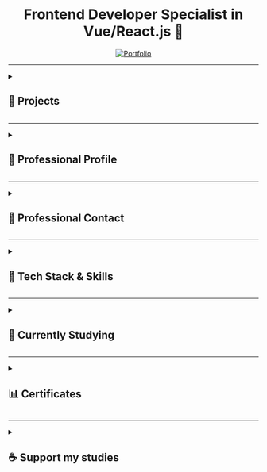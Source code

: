 <div align="center">

# Frontend Developer Specialist in Vue/React.js 🚀

</div>

<div align="center">
<a href="https://persona-nextjs-chronicles-part-2.netlify.app/en" target="_blank">
<img src="https://img.shields.io/badge/Portfolio-Showcase-2563eb?style=for-the-badge&logo=portfolio&logoColor=white" alt="Portfolio" title="View my professional portfolio - Showcasing projects and skills"/>
</a>
</div>

---

<details> <!-- INICIO DETAILS Projects -->
<summary><h2>📁 Projects</h2></summary>

<details> <!-- INICIO DETAILS Personal Projects -->
<summary><h3>🗂️ Personal Projects</h3></summary>

<details> <!-- INICIO DETAILS Chronicles -->
<summary><h3>└─🗺️ Chronicles (TypeScript/JavaScript)</h3></summary>

### 🌿 Breath Natural - NextJS

<div style="display: flex; gap: 10px; margin: 20px 0;">
<a href="https://breath-natural-nextjs-chronicles.netlify.app" target="_blank">
<img src="https://img.shields.io/badge/🌐_Live_Website-2563eb?style=for-the-badge" alt="Live Website" />
</a>
<a href="https://github.com/ricardo-camilo-programador-frontend-web/nextjs-chronicles-part-1" target="_blank">
<img src="https://img.shields.io/badge/📁_View_Repository-2563eb?style=for-the-badge" alt="Repository" />
</a>
</div>

<details> <!-- INICIO DETAILS Project Status -->
<summary>└─📑 Project Status</summary>
<img src="https://img.shields.io/badge/Status-Completed-success?style=flat-square" />

<img src="https://img.shields.io/badge/Type-Portfolio-007ACC?style=flat-square" />
</details> <!-- FINAL DETAILS Project Status -->

<details> <!-- INICIO DETAILS Project Details -->
<summary>└─📑 Project Details</summary>

## 🎯 Project Overview

A modern e-commerce platform for indoor plants, developed as a portfolio piece to demonstrate advanced frontend development capabilities. The project showcases my ability to create elegant, responsive, and user-friendly web applications.

## 🛠️ Technical Implementation
- **Framework:** Next.js
- **Styling:** Tailwind CSS
- **Features:**
- Dynamic routing and state management
- Interactive shopping cart functionality
- Clean and maintainable code architecture
- Integration with UI components
- Performance optimization
- SEO best practices

## ✨ Key Features
- Elegant and modern UI design
- Responsive layout for all devices
- Product catalog with detailed plant information
- Shopping cart functionality
- User testimonials section
- Interactive product navigation
- Smooth animations and transitions
- Multi-language support (PT/EN)

## 🎨 Design & Development
The project features a minimalist and nature-inspired design, focusing on user experience and visual appeal. Each component was carefully crafted to ensure both aesthetics and functionality, demonstrating attention to detail and modern design principles.

## 🔧 Technologies Used
- **Frontend:** Next.js
- **Styling:** Tailwind CSS
- **Language:** TypeScript
- **Analytics:** Google Tag Manager, Google Analytics
- **Deployment:** Netlify

## 🎯 Learning Outcomes
This project served as a practical application of modern frontend development practices, showcasing:
- Component architecture implementation
- State management solutions
- Responsive design techniques
- Performance optimization strategies
- Clean code principles
- Version control with Git

---

*This portfolio project demonstrates my capability to deliver professional-grade frontend solutions, with a focus on user experience, performance, and code quality. It represents my commitment to creating engaging and functional web applications using current industry standards and best practices.*
</details> <!-- FINAL DETAILS Project Details -->

<details> <!-- INICIO DETAILS Project Preview -->
<summary>└─📑 Project Preview</summary>
<img src="./assets/projects/breath-natural.png" alt="Breath Natural NextJS Chronicles Part 1 website preview" width="300" />
</details> <!-- FINAL DETAILS Project Preview -->

<details> <!-- INICIO DETAILS Project Technologies -->
<summary>└─📑 Project Technologies</summary>

![NextJS](https://img.shields.io/badge/NextJS-E0234E?style=for-the-badge&logo=nextjs&logoColor=white "Next.js - React framework for production")
![TypeScript](https://img.shields.io/badge/TypeScript-007ACC?style=for-the-badge&logo=typescript&logoColor=white "TypeScript - JavaScript with syntax for types")
![TailwindCSS](https://img.shields.io/badge/tailwindcss-%2338B2AC.svg?style=for-the-badge&logo=tailwind-css&logoColor=white "Tailwind CSS - A utility-first CSS framework")
![Axios](https://img.shields.io/badge/Axios-5A29E4?style=for-the-badge&logo=axios&logoColor=white "Axios - Promise based HTTP client")
![pnpm](https://img.shields.io/badge/pnpm-%234a4a4a.svg?style=for-the-badge&logo=pnpm&logoColor=f69220 "pnpm - Fast, disk space efficient package manager")
![Figma](https://img.shields.io/badge/Figma-F24E1E?style=for-the-badge&logo=figma&logoColor=white "Figma - Collaborative interface design tool")
![Microsoft Clarity](https://img.shields.io/badge/Microsoft_Clarity-%23000000.svg?style=for-the-badge&logo=microsoft-clarity&logoColor=white "Microsoft Clarity - Free website analytics tool")
![GTM](https://img.shields.io/badge/Google_Tag_Manager-%23000000.svg?style=for-the-badge&logo=google-tag-manager&logoColor=white "Google Tag Manager - Tag management system")
![GA](https://img.shields.io/badge/Google_Analytics-%23000000.svg?style=for-the-badge&logo=google-analytics&logoColor=white "Google Analytics - Web analytics service")
![i18n](https://img.shields.io/badge/i18n-Internationalization-FF69B4?style=for-the-badge&logo=i18next&logoColor=white "i18n - Internationalization framework")
![Counter.dev](https://img.shields.io/badge/Counter.dev-%23000000.svg?style=for-the-badge&logo=counter.dev&logoColor=white "Counter.dev - Privacy-friendly analytics")

</details> <!-- FINAL DETAILS Project Technologies -->

---

### 🍽️ Food Hut - Angular

<div style="display: flex; gap: 10px; margin: 20px 0;">
<a href="https://food-hut-angular-chronicles-1.netlify.app/" target="_blank">
<img src="https://img.shields.io/badge/🌐_Live_Website-2563eb?style=for-the-badge" alt="Live Website" />
</a>
<a href="https://github.com/ricardo-camilo-programador-frontend-web/angular-chronicles-part-1" target="_blank">
<img src="https://img.shields.io/badge/📁_View_Repository-2563eb?style=for-the-badge" alt="Repository" />
</a>
</div>

<details> <!-- INICIO DETAILS Project Status -->
<summary>└─📑 Project Status</summary>
<img src="https://img.shields.io/badge/Status-Completed-success?style=flat-square" />

<img src="https://img.shields.io/badge/Type-Portfolio-007ACC?style=flat-square" />
</details> <!-- FINAL DETAILS Project Status -->

<details> <!-- INICIO DETAILS Project Details -->
<summary>└─📑 Project Details</summary>

# 🍽️ Food Hut - Angular Chronicles

## 🎯 Project Overview
A modern restaurant landing page developed to demonstrate proficiency in Angular and modern web development practices. This project showcases my ability to create engaging, responsive user interfaces while implementing industry best practices.

## 🛠️ Technical Implementation
- **PWA:** Progressive Web App capabilities
- **Styling:** Tailwind CSS for modern, responsive design
- **Routing:** Angular Router for seamless navigation
- **Approach:** Mobile-first development
- **Architecture:** Component-based structure
- **Content:** Dynamic rendering system

## 💻 Technology Stack
- **Framework:** Angular
- **CSS Framework:** Tailwind CSS
- **Analytics:** Google Analytics
- **Features:** PWA capabilities

## 🌟 Key Features
- Modern, responsive design
- Mobile-optimized interface
- Fast loading times
- Smooth animations
- Interactive UI elements

## 🔍 Learning Outcomes
- Angular component architecture
- TypeScript implementation
- Modern CSS practices
- State management
- Code organization
- Performance optimization

## 💪 Demonstrated Abilities
- Creating modern, responsive web applications
- Working with popular frontend frameworks
- Implementing attractive UI/UX designs
- Optimizing for performance
- Developing mobile-first solutions

## 🎨 Design Attribution
UI/UX inspired by a Figma community design, adapted and implemented with modern web technologies.

## 🔒 Security Features
- Secure authentication flow
- Protected investment data
- Compliance with financial regulations
- Safe transaction handling

## 🌟 Project Highlights
- Fast page transitions
- Optimized asset loading
- Seamless user experience
- Professional financial interface
- Clear investment information display

---

*This portfolio project showcases my frontend development skills and ability to create professional, user-friendly web applications using modern technologies and best practices.*
</details> <!-- FINAL DETAILS Project Details -->

<details> <!-- INICIO DETAILS Video Preview -->
<summary>└─🎥 Video Preview</summary>
<a href="https://www.youtube.com/watch?v=qpa0vKH8gGQ" target="_blank">
<img src="https://img.shields.io/badge/Watch-Video_Preview-FF0000?style=for-the-badge&logo=youtube&logoColor=white" alt="Watch video preview on YouTube" />
</a>
</details> <!-- FINAL DETAILS Video Preview -->

<details> <!-- INICIO DETAILS Project Technologies -->
<summary>└─📑 Project Technologies</summary>

![Angular](https://img.shields.io/badge/Angular-DD0031?style=for-the-badge&logo=angular&logoColor=white "Angular - Platform for building web applications")
![TailwindCSS](https://img.shields.io/badge/tailwindcss-%2338B2AC.svg?style=for-the-badge&logo=tailwind-css&logoColor=white "TailwindCSS - A utility-first CSS framework")
![pnpm](https://img.shields.io/badge/pnpm-%234a4a4a.svg?style=for-the-badge&logo=pnpm&logoColor=f69220 "pnpm - Fast, disk space efficient package manager")
![Figma](https://img.shields.io/badge/Figma-F24E1E?style=for-the-badge&logo=figma&logoColor=white "Figma - Collaborative interface design tool")
![Microsoft Clarity](https://img.shields.io/badge/Microsoft_Clarity-%23000000.svg?style=for-the-badge&logo=microsoft-clarity&logoColor=white "Microsoft Clarity - Free website analytics tool")
![GTM](https://img.shields.io/badge/Google_Tag_Manager-%23000000.svg?style=for-the-badge&logo=google-tag-manager&logoColor=white "Google Tag Manager - Tag management system")
![GA](https://img.shields.io/badge/Google_Analytics-%23000000.svg?style=for-the-badge&logo=google-analytics&logoColor=white "Google Analytics - Web analytics service")
![Counter.dev](https://img.shields.io/badge/Counter.dev-%23000000.svg?style=for-the-badge&logo=counter.dev&logoColor=white "Counter.dev - Privacy-friendly analytics platform")

</details> <!-- FINAL DETAILS Project Technologies -->

---

### 🦁 Savana - NuxtJS

<div style="display: flex; gap: 10px; margin: 20px 0;">
<a href="https://savana-nuxtjs-chronicles-part-1.netlify.app/en" target="_blank">
<img src="https://img.shields.io/badge/🌐_Live_Website-2563eb?style=for-the-badge" alt="Live Website" />
</a>
<a href="https://github.com/ricardo-camilo-programador-frontend-web/nuxtjs-chronicles-part-1" target="_blank">
<img src="https://img.shields.io/badge/📁_View_Repository-2563eb?style=for-the-badge" alt="Repository" />
</a>
</div>

<details> <!-- INICIO DETAILS Project Status -->
<summary>└─📑 Project Status</summary>
<img src="https://img.shields.io/badge/Status-Paused-yellow?style=flat-square" />
<img src="https://img.shields.io/badge/Type-Portfolio-007ACC?style=flat-square" />
</details> <!-- FINAL DETAILS Project Status -->

<details> <!-- INICIO DETAILS Project Preview -->
<summary>└─📑 Project Preview</summary>
<img src="./assets/projects/savana.webp" alt="Savana NuxtJS Chronicles Part 1 website preview" width="300" />
</details> <!-- FINAL DETAILS Project Preview -->

<details> <!-- INICIO DETAILS Project Details -->
<summary>└─📑 Project Details</summary>

## 🎯 Overview

A portfolio project showcasing frontend development skills using NuxtJS, demonstrating modern web development practices and UI/UX implementation.

## 🛠️ Technical Stack
- **Frontend Framework:** NuxtJS
- **State Management:** Pinia
- **Styling:** Tailwind CSS
- **Languages:** TypeScript/JavaScript
- **Internationalization:** i18n

## ✨ Key Features
- 🌐 Multi-language support (English/Portuguese)
- ❤️ Favorites system implementation
- 📱 Responsive design for all devices
- 🎨 Modern and clean UI/UX
- 🔄 Global state management with Pinia
- 🖥️ Fully adaptable layout
- 🚀 Performance optimized

## 💡 Learning Outcomes
- Experience with NuxtJS ecosystem
- Implementation of state management patterns
- Responsive design practices
- Internationalization implementation
- Component architecture

## 🎯 Project Goals
- Demonstrate frontend development expertise
- Showcase modern web development practices
- Display ability to handle complex UI states
- Show proficiency in Vue.js ecosystem

## 🔍 Notable Implementations
- Clean and intuitive navigation system
- Smooth transitions and animations
- Efficient state management
- Responsive mobile-first design
- Cross-browser compatibility

---

*This project serves as a practical demonstration of frontend development capabilities, particularly in the Vue.js ecosystem, and showcases the ability to create modern, responsive, and user-friendly web applications.*
</details> <!-- FINAL DETAILS Project Details -->

<details> <!-- INICIO DETAILS Project Technologies -->
<summary>└─📑 Project Technologies</summary>

![Nuxt.js](https://img.shields.io/badge/Nuxt.js-%2300DC82.svg?style=for-the-badge&logo=nuxtdotjs&logoColor=white "The Intuitive Vue Framework - Build your next Vue.js application with confidence using Nuxt")
![TypeScript](https://img.shields.io/badge/TypeScript-007ACC?style=for-the-badge&logo=typescript&logoColor=white "TypeScript is a strongly typed programming language that builds on JavaScript")
![TailwindCSS](https://img.shields.io/badge/tailwindcss-%2338B2AC.svg?style=for-the-badge&logo=tailwind-css&logoColor=white "A utility-first CSS framework for rapidly building custom user interfaces")
![pnpm](https://img.shields.io/badge/pnpm-%234a4a4a.svg?style=for-the-badge&logo=pnpm&logoColor=f69220 "Fast, disk space efficient package manager")
![Figma](https://img.shields.io/badge/Figma-F24E1E?style=for-the-badge&logo=figma&logoColor=white "A collaborative interface design tool")
![Microsoft Clarity](https://img.shields.io/badge/Microsoft_Clarity-%23000000.svg?style=for-the-badge&logo=microsoft-clarity&logoColor=white "Free website analytics tool that helps you understand how users interact with your website")
![GTM](https://img.shields.io/badge/Google_Tag_Manager-%23000000.svg?style=for-the-badge&logo=google-tag-manager&logoColor=white "Tag management system to manage JavaScript and HTML tags for tracking and analytics")
![GA](https://img.shields.io/badge/Google_Analytics-%23000000.svg?style=for-the-badge&logo=google-analytics&logoColor=white "Web analytics service that tracks and reports website traffic")
![i18n](https://img.shields.io/badge/i18n-Internationalization-FF69B4?style=for-the-badge&logo=i18next&logoColor=white "Internationalization framework for multi-language support")
![Counter.dev](https://img.shields.io/badge/Counter.dev-%23000000.svg?style=for-the-badge&logo=counter.dev&logoColor=white "Simple and privacy-friendly website analytics")

</details> <!-- FINAL DETAILS Project Technologies -->

---

### 🎭 Persona - NextJS

<div style="display: flex; gap: 10px; margin: 20px 0;">
<a href="https://persona-nextjs-chronicles-2.netlify.app" target="_blank">
<img src="https://img.shields.io/badge/🌐_Live_Website-2563eb?style=for-the-badge" alt="Live Website" />
</a>
<a href="https://github.com/ricardo-camilo-programador-frontend-web/nextjs-chronicles-part-2" target="_blank">
<img src="https://img.shields.io/badge/📁_View_Repository-2563eb?style=for-the-badge" alt="Repository" />
</a>
</div>

<details> <!-- INICIO DETAILS Project Status -->
<summary>└─📑 Project Status</summary>
<img src="https://img.shields.io/badge/Status-Ongoing-orange?style=flat-square" />
<img src="https://img.shields.io/badge/Type-Portfolio-007ACC?style=flat-square" />
</details> <!-- FINAL DETAILS Project Status -->

<details> <!-- INICIO DETAILS Project Preview -->
<summary>└─📑 Project Preview</summary>
<img src="./assets/projects/persona.png" alt="Persona NextJS Chronicles Part 2 website preview" width="300" />
</details> <!-- FINAL DETAILS Project Preview -->

<details> <!-- INICIO DETAILS Project Details -->
<summary>└─📑 Project Details</summary>

## 📝 Description

A modern, responsive portfolio website showcasing my professional experience as a Frontend Developer with 4+ years of expertise in transforming business challenges into high-impact digital solutions.

## 🛠️ Technical Implementation
- Built with Next.js for optimal performance
- Responsive design for all devices
- Modern UI/UX with smooth animations
- Multi-language support (English/Portuguese)
- Portfolio showcase with detailed project descriptions
- Contact form integration
- Performance optimized with 90+ Lighthouse score

## 💻 Tech Stack
- Next.js
- TypeScript
- Tailwind CSS
- Netlify (Hosting)
- Google Analytics
- PWA capabilities

## 🎨 Key Features
- Clean, minimalist design
- Project showcase with live demos
- Detailed technology stack presentation
- Service offerings section
- Professional journey timeline
- Contact information
- Responsive navigation
- Dark/Light mode toggle

## 📱 Highlighted Projects Showcase
- 🪴 **Breath Natural** [Next.js E-commerce](https://breath-natural-nextjs-chronicles.netlify.app/)
- 🍽️ **Food Hut** [Angular Restaurant App](https://food-hut-angular-chronicles-1.netlify.app/)
- 🦁 **Savana** [Nuxt 3 Project](https://savana-nuxtjs-chronicles-part-1.netlify.app/en)

## 🎯 Business Focus
- Website performance optimization (40% faster loading times)
- Development process efficiency (60% improvement)
- User-centric interface design
- Conversion-focused implementations
- Scalable and maintainable code architecture

## 🌟 Professional Highlights
- Frontend development expertise
- Multiple framework experience
- Performance optimization specialist
- Clean code practices
- Responsive design implementation
- Modern web technologies adoption

</details> <!-- FINAL DETAILS Project Details -->

<details> <!-- INICIO DETAILS Project Technologies -->
<summary>└─📑 Project Technologies</summary>

![NextJS](https://img.shields.io/badge/NextJS-E0234E?style=for-the-badge&logo=nextjs&logoColor=white "Next.js - React framework for production")
![TypeScript](https://img.shields.io/badge/TypeScript-007ACC?style=for-the-badge&logo=typescript&logoColor=white "TypeScript - JavaScript with syntax for types")
![TailwindCSS](https://img.shields.io/badge/tailwindcss-%2338B2AC.svg?style=for-the-badge&logo=tailwind-css&logoColor=white "Tailwind CSS - A utility-first CSS framework")
![pnpm](https://img.shields.io/badge/pnpm-%234a4a4a.svg?style=for-the-badge&logo=pnpm&logoColor=f69220 "pnpm - Fast, disk space efficient package manager")
![Figma](https://img.shields.io/badge/Figma-F24E1E?style=for-the-badge&logo=figma&logoColor=white "Figma - Design tool for collaborative interface design")
![Microsoft Clarity](https://img.shields.io/badge/Microsoft_Clarity-%23000000.svg?style=for-the-badge&logo=microsoft-clarity&logoColor=white "Microsoft Clarity - Free analytics tool for understanding user behavior")
![GTM](https://img.shields.io/badge/Google_Tag_Manager-%23000000.svg?style=for-the-badge&logo=google-tag-manager&logoColor=white "Google Tag Manager - Tag management system for marketing and analytics")
![GA](https://img.shields.io/badge/Google_Analytics-%23000000.svg?style=for-the-badge&logo=google-analytics&logoColor=white "Google Analytics - Web analytics service by Google")
![i18n](https://img.shields.io/badge/i18n-Internationalization-FF69B4?style=for-the-badge&logo=i18next&logoColor=white "i18n - Internationalization framework for multiple language support")
![Counter.dev](https://img.shields.io/badge/Counter.dev-%23000000.svg?style=for-the-badge&logo=counter.dev&logoColor=white "Counter.dev - Privacy-friendly analytics platform")

</details> <!-- FINAL DETAILS Project Technologies -->

---

### 🌟 Zenith - NodeJS

<div style="display: flex; gap: 10px; margin: 20px 0;">
<a href="https://replit.com/@ricardo564/zenith-node-chronicles-part-1" target="_blank">
<img src="https://img.shields.io/badge/🌐_Live_Website-2563eb?style=for-the-badge" alt="Live Website" />
</a>
<a href="https://github.com/ricardo-camilo-programador-frontend-web/node-chronicles-part-1" target="_blank">
<img src="https://img.shields.io/badge/📁_View_Repository-2563eb?style=for-the-badge" alt="Repository" />
</a>
</div>

<details> <!-- INICIO DETAILS Project Status -->
<summary>└─📑 Project Status</summary>
<img src="https://img.shields.io/badge/Status-Completed-success?style=flat-square" />
<img src="https://img.shields.io/badge/Type-Study-007ACC?style=flat-square" />
</details> <!-- FINAL DETAILS Project Status -->

<details> <!-- INICIO DETAILS Project Preview -->
<summary>└─📑 Project Preview</summary>
<img src="./assets/projects/zenith-node-chronicles-part-1.png" alt="Zenith Node Chronicles Part 1 website preview" width="300" />
</details> <!-- FINAL DETAILS Project Preview -->

<details> <!-- INICIO DETAILS Project Details -->
<summary>└─📑 Project Details</summary>
A basic web server project in Node.js that demonstrates fundamental concepts of backend development.

🎯 Learning Objectives
- Creation of a native HTTP server in Node.js
- Page routing
- File manipulation (File System)
- Error handling
- Basic internationalization (i18n)
- Basic security (path sanitization)

🛠️ Technologies Used
- Node.js
- TypeScript
- HTML
- Git
- Replit (Deploy)

🚀 Implemented Features
- Custom HTTP server without frameworks
- Manual routing system
- Support for multiple languages (PT/EN)
- 404 error handling
- Path sanitization for security
- Appropriate HTTP headers

📚 Overview
Learning Node.js fundamentals following freeCodeCamp's tutorial. This repository contains hands-on examples and projects to help you master Node.js core concepts.

Built-in Modules:
- 💻 OS Module
- 🗂️ PATH Module
- 📁 FS (File System) Module
- 🌐 HTTP Module

Core Concepts:
- 🔄 Event-Driven Programming
- 🖥️ Server Creation
- 📂 File Operations

📖 Resources
Based on:
- FreeCodeCamp's tutorial: How to Get Started with NodeJS – a Handbook for Beginners
- Project: Basic Informational Site
</details> <!-- FINAL DETAILS Project Details -->

<details> <!-- INICIO DETAILS Project Technologies -->
<summary>└─📑 Project Technologies</summary>

![NodeJS](https://img.shields.io/badge/Node.js-43853D?style=for-the-badge&logo=node.js&logoColor=white "Node.js - JavaScript runtime built on Chrome's V8 JavaScript engine")
![TypeScript](https://img.shields.io/badge/TypeScript-007ACC?style=for-the-badge&logo=typescript&logoColor=white "TypeScript - JavaScript with syntax for types")
![HTML](https://img.shields.io/badge/HTML-239120?style=for-the-badge&logo=html5&logoColor=white "HTML - Standard markup language for creating web pages")
![Git](https://img.shields.io/badge/Git-F05032?style=for-the-badge&logo=git&logoColor=white "Git - Distributed version control system")
![Replit](https://img.shields.io/badge/Replit-667881?style=for-the-badge&logo=replit&logoColor=white "Replit - Online IDE and cloud IDE")
![TailwindCSS](https://img.shields.io/badge/tailwindcss-%2338B2AC.svg?style=for-the-badge&logo=tailwind-css&logoColor=white "A utility-first CSS framework")

</details> <!-- FINAL DETAILS Project Technologies -->

---
</details> <!-- FINAL DETAILS Chronicles -->

</details> <!-- FINAL DETAILS Personal Projects -->

<details> <!-- INICIO DETAILS Freelance Projects -->
<summary><h3>🤝 Freelance Projects</h3></summary>

### 🏢 Edificio Canadá - Landing Page

<div style="display: flex; gap: 10px; margin: 20px 0;">
<a href="https://edificio-canada-freelance-langing.netlify.app/" target="_blank">
<img src="https://img.shields.io/badge/🌐_Live_Website-2563eb?style=for-the-badge" alt="Live Website" />
</a>
</div>

<details> <!-- INICIO DETAILS Project Status -->
<summary>└─📑 Project Status</summary>
<img src="https://img.shields.io/badge/Status-Completed-success?style=flat-square" />
<img src="https://img.shields.io/badge/Type-Freelance-FF7F50?style=flat-square" />
</details> <!-- FINAL DETAILS Project Status -->

<details> <!-- INICIO DETAILS Project Preview -->
<summary>└─📑 Project Preview</summary>
<img src="./assets/projects/edificio-canada-rvone-freelance.png" alt="Edificio Canadá website preview" width="300" />
</details> <!-- FINAL DETAILS Project Preview -->

<details> <!-- INICIO DETAILS Project Details -->
<summary>└─📑 Project Details</summary>

## 🎯 Project Overview
A high-end real estate landing page for Edificio Canadá, showcasing luxury apartments with a focus on conversion and user experience.

## 🛠️ Technical Implementation
- **Framework:** Next.js 13
- **Styling:** Tailwind CSS
- **Language:** TypeScript
- **Rendering:** Server-Side Rendering (SSR)
- **Focus:** SEO optimization and performance

## 🔍 Development Role
- Implementation of pre-designed layout
- Responsive design enhancements
- SEO optimization
- Performance improvements

## ⚡ Performance Highlights
- 90+ Lighthouse score
- Optimized loading times
- Automated sitemap and robots.txt
- Dynamic meta tags

## 🎨 Key Features
- Modern and elegant landing page design
- Dedicated sections for benefits, location, and gallery
- Conversion-optimized contact form
- User experience focused on high-end real estate

## 🌟 Project Achievements
- Advanced SEO implementation with dynamic meta tags
- Responsive and accessible design
- Performance optimization
- Conversion-focused implementation

---

*Project developed as a freelance developer*
</details> <!-- FINAL DETAILS Project Details -->

<details> <!-- INICIO DETAILS Project Technologies -->
<summary>└─📑 Project Technologies</summary>

![Next.js](https://img.shields.io/badge/Next.js-000000?style=for-the-badge&logo=nextdotjs&logoColor=white "Next.js - The React Framework for Production")
![TypeScript](https://img.shields.io/badge/TypeScript-007ACC?style=for-the-badge&logo=typescript&logoColor=white "TypeScript - JavaScript with syntax for types")
![TailwindCSS](https://img.shields.io/badge/tailwindcss-%2338B2AC.svg?style=for-the-badge&logo=tailwind-css&logoColor=white "Tailwind CSS - A utility-first CSS framework")
![Netlify](https://img.shields.io/badge/netlify-%23000000.svg?style=for-the-badge&logo=netlify&logoColor=#00C7B7 "Netlify - Platform for modern web projects")
![SEO](https://img.shields.io/badge/SEO-Optimization-00A86B?style=for-the-badge&logo=searchengineland&logoColor=white "SEO - Search Engine Optimization")
![SSR](https://img.shields.io/badge/SSR-Server_Side_Rendering-4285F4?style=for-the-badge&logo=vercel&logoColor=white "SSR - Server Side Rendering")

</details> <!-- FINAL DETAILS Project Technologies -->

</details> <!-- FINAL DETAILS Freelance Projects -->

<details> <!-- INICIO DETAILS Projects With Friends -->
<summary><h3>👥 Projects With Friends</h3></summary>

<details> <!-- INICIO DETAILS Lembre de min -->
<summary>└─🎮 Lembre de min - Visual Novel Game with Anne <br> <img src="https://img.shields.io/badge/Status-Paused-yellow?style=flat-square" /> <img src="https://img.shields.io/badge/Type-Study-007ACC?style=flat-square" /></summary>

<div style="display: flex; gap: 10px; margin: 20px 0;">
<a href="https://lembredemin.netlify.app/" target="_blank">
<img src="https://img.shields.io/badge/🌐_Live_Website-2563eb?style=for-the-badge" alt="Live Website" />
</a>
<a href="https://github.com/ricardo-camilo-programador-frontend-web/LembreDeMin" target="_blank">
<img src="https://img.shields.io/badge/📁_View_Repository-2563eb?style=for-the-badge" alt="Repository" />
</a>
</div>

<details> <!-- INICIO DETAILS Project Status -->
<summary>└─📑 Project Status</summary>
  <img src="https://img.shields.io/badge/Status-Paused-yellow?style=flat-square" />
  <img src="https://img.shields.io/badge/Type-Study-007ACC?style=flat-square" />
</details> <!-- FINAL DETAILS Project Status -->

<details> <!-- INICIO DETAILS Project Preview -->
<summary>└─📑 Project Preview</summary>
  <img src="./assets/projects/lembre-de-min.png" alt="Lembre de Min Visual Novel Game preview" width="300" />
</details> <!-- FINAL DETAILS Project Preview -->

<details> <!-- INICIO DETAILS Project Details -->
<summary>└─📑 Project Details</summary>

## 🎯 Project Overview
A collaborative visual novel game project combining programming expertise with creative storytelling.

## 🛠️ Technical Stack
- **Engine:** Ren'Py Visual Novel Engine
- **Language:** Python
- **Graphics:** Custom artwork and animations
- **Audio:** Sound effects and music system
- **Status:** In Development

## 🎨 Features
- Interactive storytelling system
- Multiple story paths and endings
- Character dialogue management
- Custom artwork integration
- Sound and music implementation
- Save/Load game functionality

## 🎨 Development Focus
- Engaging narrative experience
- Intuitive user interface
- Smooth scene transitions
- Performance optimization
- Cross-platform compatibility

## 👥 Team Collaboration
- **Programming:** Ricardo Camilo
- **Art & Story:** [@anneanneannehp](https://www.instagram.com/anneanneannehp/)

## 🎯 Project Goals
- Create an engaging visual novel experience
- Implement branching storylines
- Optimize performance and loading times
- Ensure cross-platform compatibility
- Deliver polished user experience

---

*Project in active development - More features and content coming soon!*

</details> <!-- FINAL DETAILS Project Details -->

<details> <!-- INICIO DETAILS Project Technologies -->
<summary>└─📑 Project Technologies</summary>

![Python](https://img.shields.io/badge/python-3670A0?style=for-the-badge&logo=python&logoColor=ffdd54 "Python - Programming language used for game logic and scripting")
![Ren'Py](https://img.shields.io/badge/Ren'Py-FF7F7F?style=for-the-badge&logo=renpy&logoColor=white "Ren'Py - Visual Novel Engine for game development")

</details> <!-- FINAL DETAILS Project Technologies -->

</details> <!-- FINAL DETAILS Lembre de min -->

</details> <!-- FINAL DETAILS Projects With Friends -->

</details> <!-- FINAL DETAILS Projects -->

---

<details> <!-- INICIO Professional Profile -->
<summary><h2>📁 Professional Profile</h2></summary>

<table>
<tr>
<td style="background-color: #ffffff; padding: 20px;">
<picture>
<source media="(prefers-color-scheme: dark)" srcset="./assets/profile/Ricardo Camilo - Frontend Developer - Profile.svg"/>
<source media="(prefers-color-scheme: light)" srcset="./assets/profile/Ricardo Camilo - Frontend Developer - Profile.svg"/>
<img src="./assets/profile/Ricardo Camilo - Frontend Developer - Profile.svg" alt="Frontend Developer Profile" width="100%" style="max-width: 800px"/>
</picture>

<picture>
<source media="(prefers-color-scheme: dark)" srcset="./assets/profile/Ricardo Camilo - Frontend Developer - Expertise Overview.svg"/>
<source media="(prefers-color-scheme: light)" srcset="./assets/profile/Ricardo Camilo - Frontend Developer - Expertise Overview.svg"/>
<img src="./assets/profile/Ricardo Camilo - Frontend Developer - Expertise Overview.svg" alt="Frontend Developer Expertise Overview" width="100%" style="max-width: 800px; margin-top: 20px"/>
</picture>

<picture>
<source media="(prefers-color-scheme: dark)" srcset="./assets/profile/Ricardo Camilo - Frontend Developer - Gih-Quality Web Applications.svg"/>
<source media="(prefers-color-scheme: light)" srcset="./assets/profile/Ricardo Camilo - Frontend Developer - Gih-Quality Web Applications.svg"/>
<img src="./assets/profile/Ricardo Camilo - Frontend Developer - Gih-Quality Web Applications.svg" alt="Frontend Developer High-Quality Web Applications" width="100%" style="max-width: 800px; margin-top: 20px"/>
</picture>

<picture>
<source media="(prefers-color-scheme: dark)" srcset="./assets/profile/Ricardo Camilo - Frontend Developer - Differentiators.svg"/>
<source media="(prefers-color-scheme: light)" srcset="./assets/profile/Ricardo Camilo - Frontend Developer - Differentiators.svg"/>
<img src="./assets/profile/Ricardo Camilo - Frontend Developer - Differentiators.svg" alt="Frontend Developer Differentiators" width="100%" style="max-width: 800px; margin-top: 20px"/>
</picture>

<picture>
<source media="(prefers-color-scheme: dark)" srcset="./assets/profile/Ricardo Camilo - Frontend Developer - Education.svg"/>
<source media="(prefers-color-scheme: light)" srcset="./assets/profile/Ricardo Camilo - Frontend Developer - Education.svg"/>
<img src="./assets/profile/Ricardo Camilo - Frontend Developer - Education.svg" alt="Frontend Developer Education" width="100%" style="max-width: 800px; margin-top: 20px"/>
</picture>
</td>
</tr>
</table>

</details> <!-- FINAL Professional Profile -->

---

<details>
<summary><h2>📁 Professional Contact</h2></summary>

<a href="https://www.linkedin.com/in/ricardo-camilo-frontend-web-developer/" target="_blank">
<img src="https://img.shields.io/badge/LinkedIn-%230077B5.svg?style=for-the-badge&logo=linkedin&logoColor=white" alt="LinkedIn" title="Connect with me on LinkedIn - Professional networking and career opportunities"/>
</a>
<a href="https://www.99freelas.com.br/user/ricardo-camilo-frontend-developer-typescript" target="_blank">
<img src="https://img.shields.io/badge/99Freelas-%2300B057.svg?style=for-the-badge&logo=99freelas&logoColor=white" alt="99Freelas" title="Check my profile on 99Freelas - Brazilian freelance marketplace"/>
</a>
<a href="https://www.workana.com/freelancer/7a5de74a4785b737b517d8746a01cd23" target="_blank">
<img src="https://img.shields.io/badge/Workana-%23204ECF.svg?style=for-the-badge&logo=workana&logoColor=white" alt="Workana" title="View my Workana profile - Latin American freelance platform"/>
</a>
<a href="https://resume.io/r/4bDKkHLB9" target="_blank">
<img src="https://img.shields.io/badge/Resume-%23000000.svg?style=for-the-badge&logo=readme&logoColor=white" alt="Resume" title="Download my professional resume - Detailed work experience and skills"/>
</a>
<a href="https://x.com/Ricardo50993066" target="_blank">
<img src="https://img.shields.io/badge/Twitter-000000?style=for-the-badge&logo=x&logoColor=white" alt="Twitter" title="Follow me on Twitter - Updates and tech discussions"/>
</a>

</details> <!-- FINAL Professional Contact -->

---

<details>
<summary><h2>📁 Tech Stack & Skills</h2></summary>

<p align="center">
<img src="https://img.shields.io/badge/react-%2320232a.svg?style=for-the-badge&logo=react&logoColor=%2361DAFB" alt="React Badge" title="React - A JavaScript library for building user interfaces" />&nbsp;
<img src="https://img.shields.io/badge/vuejs-%2335495e.svg?style=for-the-badge&logo=vuedotjs&logoColor=%234FC08D" alt="Vue.js Badge" title="Vue.js - The Progressive JavaScript Framework" />&nbsp;
<img src="https://img.shields.io/badge/typescript-%23007ACC.svg?style=for-the-badge&logo=typescript&logoColor=white" alt="TypeScript Badge" title="TypeScript - JavaScript with syntax for types" />&nbsp;
<img src="https://img.shields.io/badge/Nuxt-002E3B?style=for-the-badge&logo=nuxtdotjs&logoColor=white" alt="Nuxt.js Badge" title="Nuxt.js - The Intuitive Vue Framework" />&nbsp;
<img src="https://img.shields.io/badge/astro-%232C2052.svg?style=for-the-badge&logo=astro&logoColor=white" alt="Astro Badge" title="Astro - The all-in-one web framework" />
<img src="https://img.shields.io/badge/tailwindcss-%2338B2AC.svg?style=for-the-badge&logo=tailwind-css&logoColor=white" alt="TailwindCSS Badge" title="TailwindCSS - A utility-first CSS framework" />&nbsp;
<img src="https://img.shields.io/badge/Vuetify-1867C0?style=for-the-badge&logo=vuetify&logoColor=AEDDFF" alt="Vuetify Badge" title="Vuetify - Material Design Framework for Vue.js" />&nbsp;
<img src="https://img.shields.io/badge/vite-%23646CFF.svg?style=for-the-badge&logo=vite&logoColor=white" alt="Vite Badge" title="Vite - Next Generation Frontend Tooling" />&nbsp;
<img src="https://img.shields.io/badge/Qwik-%23000000.svg?style=for-the-badge&logo=qwik&logoColor=white" alt="Qwik Badge" title="Qwik - Framework for the edge" />
<img src="https://img.shields.io/badge/SOLID-000000?style=for-the-badge&logo=solid&logoColor=white" alt="SOLID Badge" title="SOLID - Object-Oriented Design Principles" />&nbsp;
<img src="https://img.shields.io/badge/CLEAN_CODE-000000?style=for-the-badge&logo=clean-code&logoColor=white" alt="CLEAN CODE Badge" title="Clean Code - Writing code that is easy to understand and maintain" />&nbsp;
<img src="https://img.shields.io/badge/PERFORMANCE-000000?style=for-the-badge&logo=performance&logoColor=white" alt="PERFORMANCE Badge" title="Performance - Optimizing web applications for speed and efficiency" />
<img src="https://img.shields.io/badge/DATA--DRIVEN-000000?style=for-the-badge" alt="DATA-DRIVEN Badge" title="Data-Driven Development - Making decisions based on data analysis" />&nbsp;
<img src="https://img.shields.io/badge/MOBILE--FIRST-000000?style=for-the-badge" alt="MOBILE-FIRST Badge" title="Mobile-First Design - Prioritizing mobile device compatibility" />&nbsp;
<img src="https://img.shields.io/badge/ACCESSIBILITY-000000?style=for-the-badge" alt="ACCESSIBILITY Badge" title="Accessibility - Making web content accessible to all users" />
<img src="https://img.shields.io/badge/CROSS--BROWSER-000000?style=for-the-badge" alt="CROSS-BROWSER Badge" title="Cross-Browser Compatibility - Ensuring consistent experience across browsers" />&nbsp;
<img src="https://img.shields.io/badge/RESPONSIVE-000000?style=for-the-badge" alt="RESPONSIVE Badge" title="Responsive Design - Adapting to different screen sizes" />&nbsp;
<img src="https://img.shields.io/badge/Axios-5A29E4?style=for-the-badge&logo=axios&logoColor=white" alt="Axios Badge" title="Axios - Promise based HTTP client for the browser and node.js" />&nbsp;
<img src="https://img.shields.io/badge/pnpm-%234a4a4a.svg?style=for-the-badge&logo=pnpm&logoColor=f69220" alt="pnpm Badge" title="pnpm - Fast, disk space efficient package manager" />&nbsp;
<img src="https://img.shields.io/badge/Figma-F24E1E?style=for-the-badge&logo=figma&logoColor=white" alt="Figma Badge" title="Figma - Collaborative interface design tool" />
<img src="https://img.shields.io/badge/Angular-DD0031?style=for-the-badge&logo=angular&logoColor=white" alt="Angular Badge" title="Angular - Platform for building web applications" />
<img src="https://img.shields.io/badge/REST_API-000000?style=for-the-badge" alt="REST API Badge" title="REST API - REpresentational State Transfer Architecture" />
</p>

</details> <!-- FINAL Tech Stack & Skills -->

---

<details>
<summary><h2>📁 Currently Studying</h2></summary>

![NextJS](https://img.shields.io/badge/nextjs-%23E0234E.svg?style=for-the-badge&logo=nextjs&logoColor=white "Next.js - The React Framework for Production")
![Angular](https://img.shields.io/badge/Angular-DD0031?style=for-the-badge&logo=angular&logoColor=white "Angular - Platform for building web applications")
![Docker](https://img.shields.io/badge/Docker-2496ED?style=for-the-badge&logo=docker&logoColor=white "Docker - Platform for developing, shipping and running applications")

</details> <!-- FINAL Currently Studying -->

---

<div align="center">

</div>

<details>
<summary><h2>📊 Certificates</h2></summary>

### 🌐 English Proficiency - EF SET

<a href="https://cert.efset.org/pt/75Zscf" target="_blank">
<img src="https://img.shields.io/badge/EF_SET-C1_Advanced-purple?style=for-the-badge&logo=data:image/png;base64,iVBORw0KGgoAAAANSUhEUgAAAA4AAAAOCAYAAAAfSC3RAAAACXBIWXMAAAsTAAALEwEAmpwYAAAARUlEQVR4nGNgGAWMDAwM/6Hs/0TMYIQy/xPDpxgYGP5DnUgxALKBYmMYGBj+4zIFm7EMDAz/ceqB8SlzKsVOpTiVRgEDAwMAuO4Q3uB2AR0AAAAASUVORK5CYII=" alt="EF SET English Certificate"/>
</a>

- **Score:** 66/100 (C1 Advanced)
- **Reading:** 72/100 (C2 Mastery)
- **Listening:** 60/100 (B2 Independent)

</details> <!-- FINAL Certificates -->

---

<details>
<summary><h2>☕ Support my studies</h2></summary>

If you find my work helpful and would like to support me, you can:

### 💰 Buy me a coffee

<a href="https://buymeacoffee.com/ricardo.camilo.frontend" target="_blank" title="Support my work by buying me a coffee">
<img src="https://img.shields.io/badge/Buy_Me_A_Coffee-FFDD00?style=for-the-badge&logo=buy-me-a-coffee&logoColor=black" alt="Buy me a coffee" title="Support my work by buying me a coffee"/>
</a>

### <img src="https://img.shields.io/badge/Bitcoin-000?style=for-the-badge&logo=bitcoin&logoColor=F7931A" alt="Bitcoin" title="Donate Bitcoin"/>

key: <span title="Bitcoin wallet address">bc1qdgqe3a4nruxwlp5wmuajyz0d9tv4hnf26qyta6</span>

<details> <!-- INICIO Bitcoin QR Code -->
<summary title="Click to show/hide Bitcoin QR code">Bitcoin QR Code</summary>
<img src="./assets/bitcoin-qr.webp" alt="Bitcoin QR Code" width="320px" title="Scan this QR code to donate Bitcoin"/>
</details> <!-- FINAL Bitcoin QR Code -->

---

<div align="center">

## 🚀 Available for Freelance Projects and Opportunities!

### Specialist in creating modern and performant web experiences

</div>

---

<div align="center">

![Profile Views](https://komarev.com/ghpvc/?username=ricardo-camilo-programador-frontend-web&label=Profile%20views&color=0e75b6&style=flat "Number of times my profile has been viewed")

</div>
